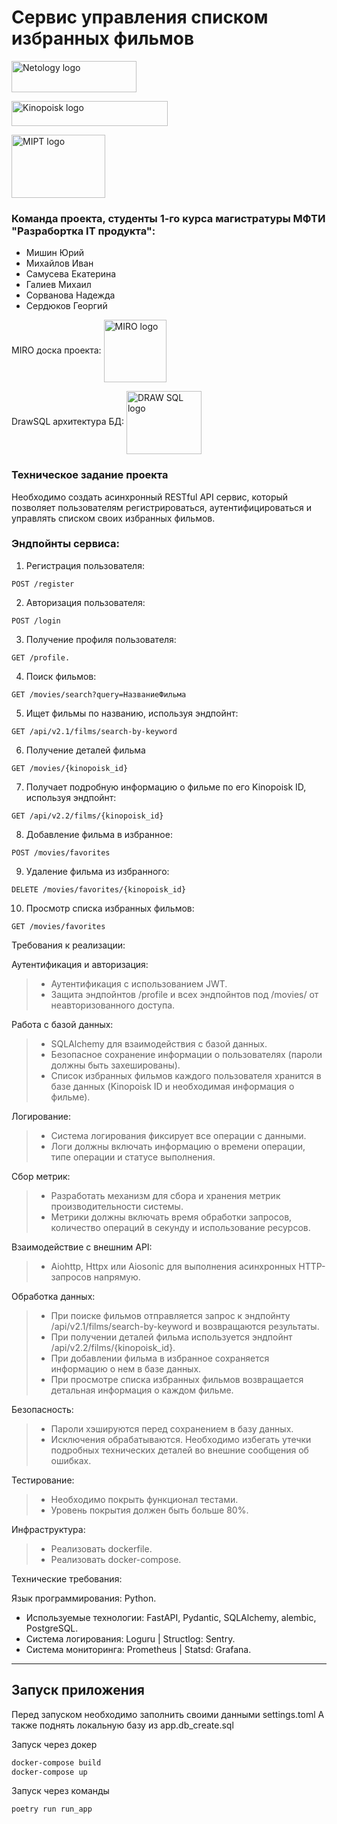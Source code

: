 # Сервис управления списком избранных фильмов
<a href="https://netology.ru/" target="blank"><img align="center" src="https://static.tildacdn.com/tild6635-6562-4662-a365-663533313766/full_1.svg" alt="Netology logo" height="50" width="200" /></a>

<a href="https://www.kinopoisk.ru/" target="blank"><img align="center" src="https://upload.wikimedia.org/wikipedia/commons/thumb/c/c1/Kinopoisk_colored_logo_%282021-present%29.svg/1280px-Kinopoisk_colored_logo_%282021-present%29.svg.png" alt="Kinopoisk logo" height="40" width="250"/></a>

<a href="https://mipt.ru" target="blank"><img align="center" src="https://upload.wikimedia.org/wikipedia/ru/2/27/%D0%9B%D0%BE%D0%B3%D0%BE_%D0%9C%D0%A4%D0%A2%D0%98.png?20180927154454" alt="MIPT logo" height="101" width="150"/></a>

### Команда проекта, студенты 1-го курса магистратуры МФТИ "Разрабортка IT продукта":
- Мишин Юрий
- Михайлов Иван
- Самусева Екатерина
- Галиев Михаил
- Сорванова Надежда
- Сердюков Георгий

MIRO доска проекта: <a href="https://miro.com/welcomeonboard/VVFGNFBYaVlyeVQ5STN0UnhhWk5yREcxcHlmSUZpbGJHQ0VvazZYMEYrOUVNVzg5cUF5SnFPSmttSVYwbm9KMlk2aSt4OWVSRXVDdFFSSXhubnR5OUg3U2U0ZzFFNHB5bFZrclJBMnhxTmZGYXMvLzdMMTNLZU8xd0liT3ljbDIhZQ==?share_link_id=185867484290"><img align="center" src="https://cdn.worldvectorlogo.com/logos/miro-2.svg" alt="MIRO logo" height="100" width="100"/></a>

DrawSQL архитектура БД: <a href="https://drawsql.app/teams/robot-1/diagrams/films-service" target="blank"><img align="center" src="https://a.fsdn.com/allura/s/drawsql/icon?99f7437d1b6beae286830cfd95339103661d5ec722e44af00dd516341d59941a?&w=148" alt="DRAW SQL logo" height="101" width="120"/></a>

### Техническое задание проекта
Необходимо создать асинхронный RESTful API сервис, который позволяет пользователям регистрироваться, аутентифицироваться и управлять списком своих избранных фильмов.

### Эндпойнты сервиса:
1. Регистрация пользователя:
```
POST /register
```
2. Авторизация пользователя:
```
POST /login
```
3. Получение профиля пользователя:
```
GET /profile.
```
4. Поиск фильмов:
```
GET /movies/search?query=НазваниеФильма
```
5. Ищет фильмы по названию, используя эндпойнт:
```
GET /api/v2.1/films/search-by-keyword
```
6. Получение деталей фильма
```
GET /movies/{kinopoisk_id}
```
7. Получает подробную информацию о фильме по его Kinopoisk ID, используя эндпойнт:
```
GET /api/v2.2/films/{kinopoisk_id}
```
8. Добавление фильма в избранное:
```
POST /movies/favorites
```
9. Удаление фильма из избранного:
```
DELETE /movies/favorites/{kinopoisk_id}
```
10. Просмотр списка избранных фильмов:
```
GET /movies/favorites
```

Требования к реализации:

Аутентификация и авторизация:
> - Аутентификация с использованием JWT.
> - Защита эндпойнтов /profile и всех эндпойнтов под /movies/ от неавторизованного доступа.

Работа с базой данных:
> - SQLAlchemy для взаимодействия с базой данных.
> - Безопасное сохранение информации о пользователях (пароли должны быть захешированы).
> - Список избранных фильмов каждого пользователя хранится в базе данных (Kinopoisk ID и необходимая информация о фильме).

Логирование:
> - Система логирования фиксирует все операции с данными.
> - Логи должны включать информацию о времени операции, типе операции и статусе выполнения.

Сбор метрик:
> - Разработать механизм для сбора и хранения метрик производительности системы.
> - Метрики должны включать время обработки запросов, количество операций в секунду и использование ресурсов.

Взаимодействие с внешним API:
> - Aiohttp, Httpx или Aiosonic для выполнения асинхронных HTTP-запросов напрямую.

Обработка данных:
> - При поиске фильмов отправляется запрос к эндпойнту /api/v2.1/films/search-by-keyword и возвращаются результаты.
> - При получении деталей фильма используется эндпойнт /api/v2.2/films/{kinopoisk_id}.
> - При добавлении фильма в избранное сохраняется информацию о нем в базе данных.
> - При просмотре списка избранных фильмов возвращается детальная информация о каждом фильме.

Безопасность:
> - Пароли хэшируются перед сохранением в базу данных.
> - Исключения обрабатываются. Необходимо избегать утечки подробных технических деталей во внешние сообщения об ошибках.

Тестирование:
> - Необходимо покрыть функционал тестами.
> - Уровень покрытия должен быть больше 80%.

Инфраструктура:
> - Реализовать dockerfile.
> - Реализовать docker-compose.

Технические требования:

Язык программирования: Python.
- Используемые технологии: FastAPI, Pydantic, SQLAlchemy, alembic, PostgreSQL.
- Система логирования: Loguru | Structlog: Sentry.
- Система мониторинга: Prometheus | Statsd: Grafana.


---
## Запуск приложения
Перед запуском необходимо заполнить своими данными settings.toml 
А также поднять локальную базу из app.db_create.sql

Запуск через докер
```bash
docker-compose build
docker-compose up
```

Запуск через команды

```bash
poetry run run_app
```